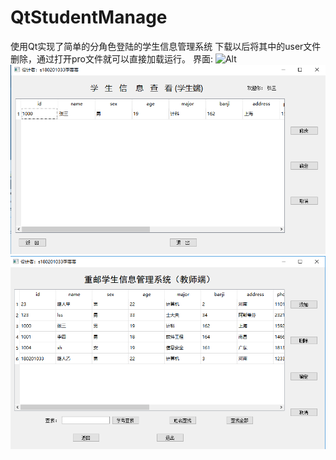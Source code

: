 # QtStudentManage
使用Qt实现了简单的分角色登陆的学生信息管理系统
下载以后将其中的user文件删除，通过打开pro文件就可以直接加载运行。
界面:
![Alt](https://github.com/githublss/image/blob/master/leetimage/StudentManage.png)
![Alt](https://github.com/githublss/image/blob/master/leetimage/StudentForm.png)
![Alt](https://github.com/githublss/image/blob/master/leetimage/TeacherForm.png)